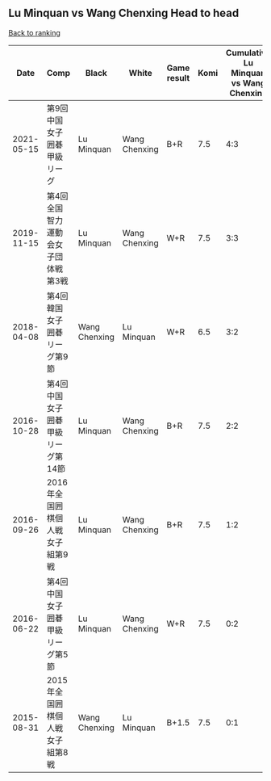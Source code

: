 ## Lu Minquan vs Wang Chenxing Head to head

[Back to ranking](../../index.md)




| **Date** | **Comp** | **Black** | **White** | **Game result** | **Komi** | **Cumulative Lu Minquan vs Wang Chenxing** | **Lu Minquan streak** | **Wang Chenxing streak** | 
| --- | --- | --- | --- | --- | --- | --- | --- | --- |
| 2021-05-15 | 第9回中国女子囲碁甲級リーグ | Lu Minquan | Wang Chenxing | B+R | 7.5 | 4:3 | 1 | 0 | 
| 2019-11-15 | 第4回全国智力運動会女子団体戦第3戦 | Lu Minquan | Wang Chenxing | W+R | 7.5 | 3:3 | 0 | 1 | 
| 2018-04-08 | 第4回韓国女子囲碁リーグ第9節 | Wang Chenxing | Lu Minquan | W+R | 6.5 | 3:2 | 3 | 0 | 
| 2016-10-28 | 第4回中国女子囲碁甲級リーグ第14節 | Lu Minquan | Wang Chenxing | B+R | 7.5 | 2:2 | 2 | 0 | 
| 2016-09-26 | 2016年全国囲棋個人戦女子組第9戦 | Lu Minquan | Wang Chenxing | B+R | 7.5 | 1:2 | 1 | 0 | 
| 2016-06-22 | 第4回中国女子囲碁甲級リーグ第5節 | Lu Minquan | Wang Chenxing | W+R | 7.5 | 0:2 | 0 | 2 | 
| 2015-08-31 | 2015年全国囲棋個人戦女子組第8戦 | Wang Chenxing | Lu Minquan | B+1.5 | 7.5 | 0:1 | 0 | 1 |




